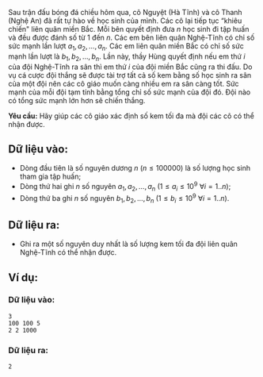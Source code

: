 Sau trận đấu bóng đá chiều hôm qua, cô Nguyệt (Hà Tĩnh) và cô Thanh (Nghệ An) đã rất tự hào về học sinh của mình. Các cô lại tiếp tục “khiêu chiến" liên quân miền Bắc. Mỗi bên quyết định đưa $n$ học sinh đi tập huấn và đều được đánh số từ $1$ đến $n$. Các em bên liên quân Nghệ-Tĩnh có chỉ số sức mạnh lần lượt $a_1,a_2,…,a_n$. Các em liên quân miền Bắc có chỉ số sức mạnh lần lượt là $b_1,b_2,…,b_n$. Lần này, thầy Hùng quyết định nếu em thứ $i$ của đội Nghệ-Tĩnh ra sân thì em thứ $i$ của đội miền Bắc cũng ra thi đấu. Do vụ cá cược đội thắng sẽ được tài trợ tất cả số kem bằng số học sinh ra sân của một đội nên các cô giáo muốn càng nhiều em ra sân càng tốt. Sức mạnh của mỗi đội tạm tính bằng tổng chỉ số sức mạnh của đội đó. Đội nào có tổng sức mạnh lớn hơn sẽ chiến thắng.

**Yêu cầu:** Hãy giúp các cô giáo xác định số kem tối đa mà đội các cô có thể nhận được.

## Dữ liệu vào:
- Dòng đầu tiên là số nguyên dương $n\ (n≤100000)$ là số lượng học sinh tham gia tập huấn;
- Dòng thứ hai ghi $n$ số nguyên $a_1,a_2,…,a_n\ (1≤a_i≤10^9\ ∀i=1..n)$;
- Dòng thứ ba ghi $n$ số nguyên $b_1,b_2,…,b_n\ (1≤b_i≤10^9\ ∀i=1..n)$.

## Dữ liệu ra:
- Ghi ra một số nguyên duy nhất là số lượng kem tối đa đội liên quân Nghệ-Tĩnh có thể nhận được.

## Ví dụ:
### Dữ liệu vào:
```
3
100 100 5
2 2 1000
```

### Dữ liệu ra:
```
2
```